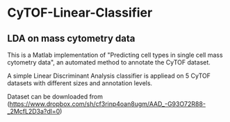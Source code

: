 # CyTOF-Linear-Classifier
## LDA on mass cytometry data

This is a Matlab implementation of "Predicting cell types in single cell mass cytometry data", an automated method to annotate the CyTOF dataset.

A simple Linear Discriminant Analysis classifier is appliead on 5 CyTOF datasets with different sizes and annotation levels.

Dataset can be downloaded from (https://www.dropbox.com/sh/cf3rinp4oan8ugm/AAD_-G93O72R88-_2McfL2D3a?dl=0)

